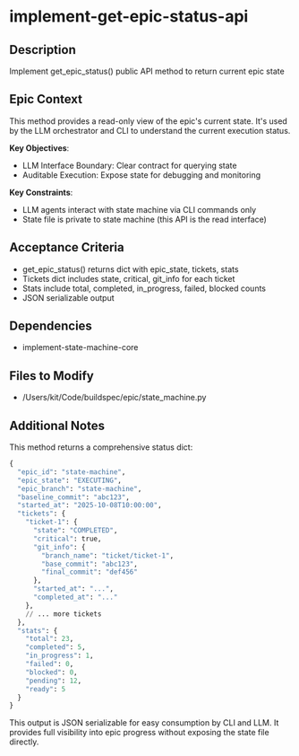 # implement-get-epic-status-api

## Description
Implement get_epic_status() public API method to return current epic state

## Epic Context
This method provides a read-only view of the epic's current state. It's used by the LLM orchestrator and CLI to understand the current execution status.

**Key Objectives**:
- LLM Interface Boundary: Clear contract for querying state
- Auditable Execution: Expose state for debugging and monitoring

**Key Constraints**:
- LLM agents interact with state machine via CLI commands only
- State file is private to state machine (this API is the read interface)

## Acceptance Criteria
- get_epic_status() returns dict with epic_state, tickets, stats
- Tickets dict includes state, critical, git_info for each ticket
- Stats include total, completed, in_progress, failed, blocked counts
- JSON serializable output

## Dependencies
- implement-state-machine-core

## Files to Modify
- /Users/kit/Code/buildspec/epic/state_machine.py

## Additional Notes
This method returns a comprehensive status dict:

```python
{
  "epic_id": "state-machine",
  "epic_state": "EXECUTING",
  "epic_branch": "state-machine",
  "baseline_commit": "abc123",
  "started_at": "2025-10-08T10:00:00",
  "tickets": {
    "ticket-1": {
      "state": "COMPLETED",
      "critical": true,
      "git_info": {
        "branch_name": "ticket/ticket-1",
        "base_commit": "abc123",
        "final_commit": "def456"
      },
      "started_at": "...",
      "completed_at": "..."
    },
    // ... more tickets
  },
  "stats": {
    "total": 23,
    "completed": 5,
    "in_progress": 1,
    "failed": 0,
    "blocked": 0,
    "pending": 12,
    "ready": 5
  }
}
```

This output is JSON serializable for easy consumption by CLI and LLM. It provides full visibility into epic progress without exposing the state file directly.
